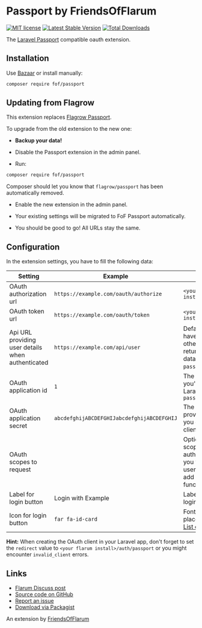 # Passport by FriendsOfFlarum

[![MIT license](https://img.shields.io/badge/license-MIT-blue.svg)](https://github.com/FriendsOrFlarum/passport/blob/master/LICENSE.md) [![Latest Stable Version](https://img.shields.io/packagist/v/fof/passport.svg)](https://packagist.org/packages/fof/passport) [![Total Downloads](https://img.shields.io/packagist/dt/fof/passport.svg)](https://packagist.org/packages/fof/passport)

The [Laravel Passport](https://laravel.com/docs/passport) compatible oauth extension.

## Installation

Use [Bazaar](https://discuss.flarum.org/d/5151) or install manually:

```bash
composer require fof/passport
```

## Updating from Flagrow

This extension replaces [Flagrow Passport](https://packagist.org/packages/flagrow/passport).

To upgrade from the old extension to the new one:

- **Backup your data!**

- Disable the Passport extension in the admin panel.

- Run:

```sh
composer require fof/passport
```

Composer should let you know that `flagrow/passport` has been automatically removed.

- Enable the new extension in the admin panel.

- Your existing settings will be migrated to FoF Passport automatically.

- You should be good to go! All URLs stay the same.

## Configuration

In the extension settings, you have to fill the following data:

Setting | Example | Description
--- | --- | ---
OAuth authorization url | `https://example.com/oauth/authorize` | `<your laravel install>/oauth/authorize`
OAuth token url | `https://example.com/oauth/token` | `<your laravel install>/oauth/token`
Api URL providing user details when authenticated | `https://example.com/api/user` | Default Laravel installs have an `/api/user` route, otherwise point to a route returning the current user data (protected by the `passport` driver)
OAuth application id | `1` | The integer *Client ID* you've made in the Laravel app or via `artisan passport:client`
OAuth application secret | `abcdefghijABCDEFGHIJabcdefghijABCDEFGHIJ` | The *Client secret* provided by Laravel once you created the OAuth client
OAuth scopes to request | | Optional additional scopes to request during authorization, perhaps you want to protect the user url with a scope or add additional functionality
Label for login button | Login with Example | Label to place on the login button
Icon for login button | `far fa-id-card` | FontAwesome icon to place on the login button. [List of available icons](https://fontawesome.com/icons?m=free)

**Hint:** When creating the OAuth client in your Laravel app, don't forget to set the `redirect` value to `<your flarum install>/auth/passport` or you might encounter `invalid_client` errors.

## Links

- [Flarum Discuss post](https://discuss.flarum.org/d/5203)
- [Source code on GitHub](https://github.com/FriendsOfFlarum/passport)
- [Report an issue](https://github.com/FriendsOfFlarum/passport/issues)
- [Download via Packagist](https://packagist.org/packages/fof/passport)

An extension by [FriendsOfFlarum](https://github.com/FriendsOfFlarum)
